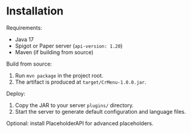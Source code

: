 # Installation

Requirements:
- Java 17
- Spigot or Paper server (`api-version: 1.20`)
- Maven (if building from source)

Build from source:
1) Run `mvn package` in the project root.
2) The artifact is produced at `target/CrMenu-1.0.0.jar`.

Deploy:
1) Copy the JAR to your server `plugins/` directory.
2) Start the server to generate default configuration and language files.

Optional: install PlaceholderAPI for advanced placeholders.